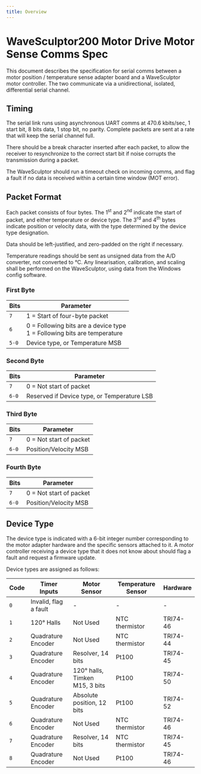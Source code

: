 ```yaml
---
title: Overview
---
```


# WaveSculptor200 Motor Drive Motor Sense Comms Spec

This document describes the specification for serial comms between a motor position / temperature sense adapter board and a WaveSculptor motor controller.  The two communicate via a unidirectional, isolated, differential serial channel.

## Timing

The serial link runs using asynchronous UART comms at 470.6 kbits/sec, 1 start bit, 8 bits data, 1 stop bit, no parity.  Complete packets are sent at a rate that will keep the serial channel full.  

There should be a break character inserted after each packet, to allow the receiver to resynchronize to the correct start bit if noise corrupts the transmission during a packet.

The WaveSculptor should run a timeout check on incoming comms, and flag a fault if no data is received within a certain time window (MOT error).

## Packet Format


Each packet consists of four bytes.  The 1<sup>st</sup> and 2<sup>nd</sup> indicate the start of packet, and either temperature or device type.  The 3<sup>rd</sup> and 4<sup>th</sup> bytes indicate position or velocity data, with the type determined by the device type designation.

Data should be left-justified, and zero-padded on the right if necessary.

Temperature readings should be sent as unsigned data from the A/D converter, not converted to °C.  Any linearisation, calibration, and scaling shall be performed on the WaveSculptor, using data from the Windows config software.

### First Byte 

| Bits  | Parameter                                                                  |
|-------|----------------------------------------------------------------------------|
| `7`   | 1 = Start of four-byte packet                                              |
| `6`   | 0 = Following bits are a device type<br>1 = Following bits are temperature |
| `5-0` | Device type, or Temperature MSB                                            |

### Second Byte

| Bits  | Parameter                                   |
|-------|---------------------------------------------|
| `7`   | 0 = Not start of packet                     |
| `6-0` | Reserved if Device type, or Temperature LSB |

### Third Byte

| Bits  | Parameter               |  
|-------|-------------------------|
| `7`   | 0 = Not start of packet |
| `6-0` | Position/Velocity MSB   |

### Fourth Byte 

| Bits  | Parameter               |    
|-------|-------------------------|
| `7`   | 0 = Not start of packet |
| `6-0` | Position/Velocity MSB   |

## Device Type

The device type is indicated with a 6-bit integer number corresponding to the motor adapter hardware and the specific sensors attached to it.  A motor controller receiving a device type that it does not know about should flag a fault and request a firmware update.

Device types are assigned as follows:

| Code | Timer Inputs          | Motor Sensor                   | Temperature Sensor | Hardware |
|------|-----------------------|--------------------------------|--------------------|----------|
| `0`  | Invalid, flag a fault | -                              | -                  | -        |
| `1`  | 120° Halls            | Not Used                       | NTC thermistor     | TRI74-46 |
| `2`  | Quadrature Encoder    | Not Used                       | NTC thermistor     | TRI74-44 |
| `3`  | Quadrature Encoder    | Resolver, 14 bits              | Pt100              | TRI74-45 |
| `4`  | Quadrature Encoder    | 120° halls, Timken M15, 3 bits | Pt100              | TRI74-50 |
| `5`  | Quadrature Encoder    | Absolute position, 12 bits     | Pt100              | TRI74-52 |
| `6`  | Quadrature Encoder    | Not Used                       | NTC thermistor     | TRI74-46 |
| `7`  | Quadrature Encoder    | Resolver, 14 bits              | NTC thermistor     | TRI74-45 |
| `8`  | Quadrature Encoder    | Not Used                       | Pt100              | TRI74-46 |

